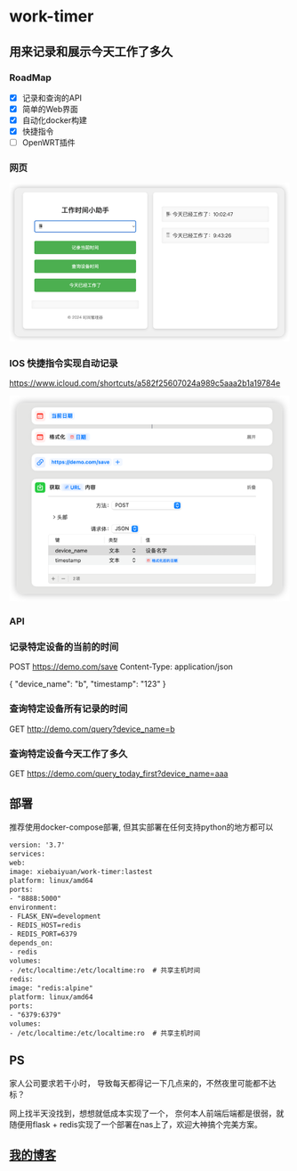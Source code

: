 # work-timer

## 用来记录和展示今天工作了多久


### RoadMap
- [x] 记录和查询的API
- [x] 简单的Web界面
- [x] 自动化docker构建
- [x] 快捷指令 
- [ ] OpenWRT插件

### 网页

![网页](images/web.png)


### IOS 快捷指令实现自动记录
https://www.icloud.com/shortcuts/a582f25607024a989c5aaa2b1a19784e

![快捷指令](images/ios_fast.png)


### API

### 记录特定设备的当前的时间
POST https://demo.com/save
Content-Type: application/json

{
"device_name": "b",
"timestamp": "123"
}


### 查询特定设备所有记录的时间
GET http://demo.com/query?device_name=b


### 查询特定设备今天工作了多久
GET https://demo.com/query_today_first?device_name=aaa


## 部署
推荐使用docker-compose部署, 但其实部署在任何支持python的地方都可以

```docker-compose
version: '3.7'
services:
web:
image: xiebaiyuan/work-timer:lastest
platform: linux/amd64
ports:
- "8888:5000"
environment:
- FLASK_ENV=development
- REDIS_HOST=redis
- REDIS_PORT=6379
depends_on:
- redis
volumes:
- /etc/localtime:/etc/localtime:ro  # 共享主机时间
redis:
image: "redis:alpine"
platform: linux/amd64
ports:
- "6379:6379"
volumes:
- /etc/localtime:/etc/localtime:ro  # 共享主机时间

```

## PS
家人公司要求若干小时， 导致每天都得记一下几点来的，不然夜里可能都不达标？

网上找半天没找到，想想就低成本实现了一个，
 奈何本人前端后端都是很弱，就随便用flask + redis实现了一个部署在nas上了，欢迎大神搞个完美方案。

## [**我的博客**](www.xiebaiyuan.top)